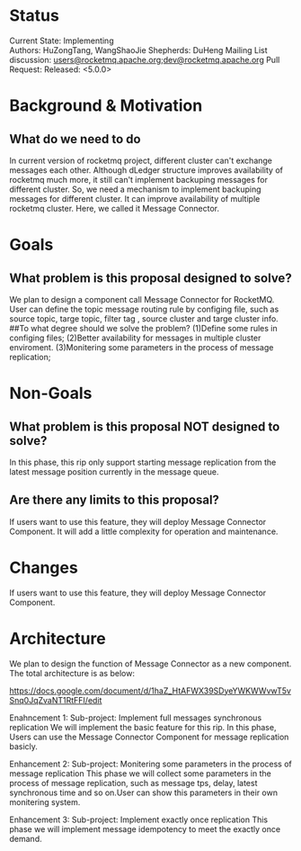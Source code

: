 # Status

Current State: Implementing  
Authors: HuZongTang, WangShaoJie 
Shepherds: DuHeng 
Mailing List discussion: users@rocketmq.apache.org;dev@rocketmq.apache.org 
Pull Request: 
Released: <5.0.0> 

# Background & Motivation
## What do we need to do
In current version of rocketmq project, different cluster can't exchange messages each other. Although dLedger structure improves availability of rocketmq much more, it still can't implement backuping messages for different cluster.
So, we need a mechanism to implement backuping messages for different cluster. It can improve availability of multiple rocketmq cluster. Here, we called it Message Connector.

# Goals
## What problem is this proposal designed to solve?
We plan to design a component call Message Connector for RocketMQ. User can define the topic message routing rule by configing file, such as source topic, targe topic, filter tag , source cluster and targe cluster info.
##To what degree should we solve the problem?
(1)Define some rules in configing files;
(2)Better availability for messages in multiple cluster enviroment.
(3)Monitering some parameters in the process of message replication;

# Non-Goals
## What problem is this proposal NOT designed to solve?
In this phase, this rip only support starting message replication from the latest message position currently in the message queue.
## Are there any limits to this proposal?
If users want to use this feature, they will deploy Message Connector Component. It will add a little complexity for operation and maintenance.

# Changes
If users want to use this feature, they will deploy Message Connector Component. 

# Architecture
We plan to design the function of Message Connector as a new component. The total architecture is as below:

https://docs.google.com/document/d/1haZ_HtAFWX39SDyeYWKWWvwT5vSnq0JqZvaNT1RtFFI/edit

Enahncement 1: Sub-project: Implement full messages synchronous replication
We will implement the basic feature for this rip. In this phase, Users can use the Message Connector Component for message replication basicly.

Enhancement 2: Sub-project: Monitering some parameters in the process of message replication 
This phase we will collect some parameters in the process of message replication, such as message tps, delay, latest synchronous time and so on.User can show this parameters in their own monitering system.

Enhancement 3: Sub-project: Implement exactly once replication 
This phase we will implement message idempotency to meet the exactly once demand.